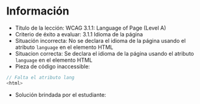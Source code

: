 # Información

- Título de la lección: WCAG 3.1.1: Language of Page (Level A)
- Criterio de éxito a evaluar: 3.1.1 Idioma de la página
- Situación incorrecta: No se declara el idioma de la página usando el atributo `language` en el elemento HTML
- Situacion correcta: Se declara el idioma de la página usando el atributo `language` en el elemento HTML
- Pieza de código inaccessible:

```javascript
// Falta el atributo lang
<html>
```

- Solución brindada por el estudiante:
